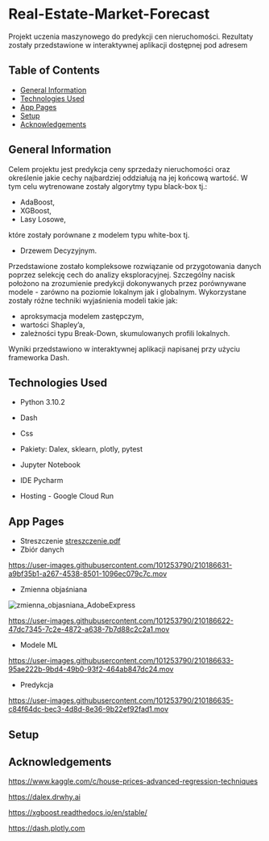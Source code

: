 # Real-Estate-Market-Forecast
Projekt uczenia maszynowego do predykcji cen nieruchomości. 
Rezultaty zostały przedstawione w interaktywnej aplikacji dostępnej pod adresem

## Table of Contents
* [General Information](#general-information)
* [Technologies Used](#technologies-used)
* [App Pages](#app-pages)
* [Setup](#setup)
* [Acknowledgements](#Acknowledgements)

## General Information

Celem projektu jest predykcja ceny sprzedaży nieruchomości oraz określenie jakie cechy najbardziej oddziałują na jej końcową wartość. 
W tym celu wytrenowane zostały algorytmy typu black-box tj.:
* AdaBoost,
* XGBoost,
* Lasy Losowe,

które zostały porównane z modelem typu white-box tj. 
* Drzewem Decyzyjnym. 

Przedstawione zostało kompleksowe rozwiązanie od przygotowania danych poprzez selekcję cech do analizy eksploracyjnej. Szczególny nacisk położono na zrozumienie predykcji dokonywanych przez porównywane modele - zarówno na poziomie lokalnym jak i globalnym. Wykorzystane zostały różne techniki wyjaśnienia modeli takie jak: 
* aproksymacja modelem zastępczym,
* wartości Shapley’a,
* zależności typu Break-Down, skumulowanych profili lokalnych.

Wyniki przedstawiono w interaktywnej aplikacji napisanej przy użyciu frameworka Dash.

## Technologies Used
* Python 3.10.2

* Dash

* Css

* Pakiety: Dalex, sklearn, plotly, pytest

* Jupyter Notebook

* IDE Pycharm

* Hosting - Google Cloud Run

## App Pages
* Streszczenie 
[streszczenie.pdf](https://github.com/it4datascience/Real-Estate-Market-Forecast/files/10329583/streszczenie.pdf)
* Zbiór danych


https://user-images.githubusercontent.com/101253790/210186631-a9bf35b1-a267-4538-8501-1096ec079c7c.mov


* Zmienna objaśniana

![zmienna_objasniana_AdobeExpress](https://user-images.githubusercontent.com/101253790/210267566-503eb7f7-1a79-4ded-9eee-2dfc8db43a45.gif)


https://user-images.githubusercontent.com/101253790/210186622-47dc7345-7c2e-4872-a638-7b7d88c2c2a1.mov



* Modele ML


https://user-images.githubusercontent.com/101253790/210186633-95ae222b-9bd4-49b0-93f2-464ab847dc24.mov


* Predykcja


https://user-images.githubusercontent.com/101253790/210186635-c84f64dc-bec3-4d8d-8e36-9b22ef92fad1.mov



## Setup

## Acknowledgements
https://www.kaggle.com/c/house-prices-advanced-regression-techniques

https://dalex.drwhy.ai

https://xgboost.readthedocs.io/en/stable/

https://dash.plotly.com
